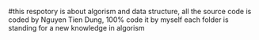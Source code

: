 #this respotory is about algorism and data structure, all the source code is coded by Nguyen Tien Dung, 100% code it by myself
each folder is standing for a new knowledge in algorism